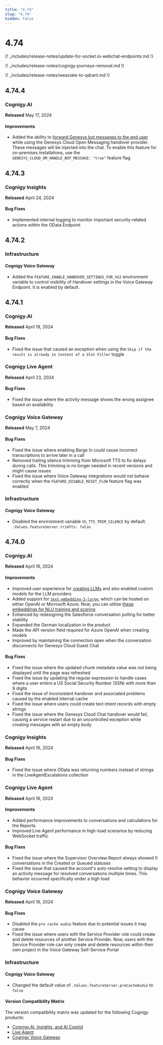 ```yaml
---
title: "4.74"
slug: "4.74"
hidden: false
---
```


# 4.74

{! _includes/release-notes/update-for-socket.io-webchat-endpoints.md !}

{! _includes/release-notes/cognigy-journeys-removal.md !}

{! _includes/release-notes/weaviate-to-qdrant.md !}

## 4.74.4

### Cognigy.AI

**Released** May 17, 2024

#### Improvements

- Added the ability to [forward Genesys bot messages to the end user](../ai/escalate/handover-reference/genesys-cloud-open-messaging.md) while using the Genesys Cloud Open Messaging handover provider. These messages will be injected into the chat. To enable this feature for on-premises installations, use the `GENESYS_CLOUD_OM_HANDLE_BOT_MESSAGE: "true"` feature flag

## 4.74.3

### Cognigy Insights

**Released** April 24, 2024

#### Bug Fixes

- Implemented internal logging to monitor important security-related actions within the OData Endpoint

## 4.74.2

### Infrastructure

#### Cognigy Voice Gateway

- Added the `FEATURE_ENABLE_HANDOVER_SETTINGS_FOR_VG2` environment variable to control visibility of Handover settings in the Voice Gateway Endpoint. It is enabled by default.

## 4.74.1

### Cognigy.AI

**Released** April 19, 2024

#### Bug Fixes

- Fixed the issue that caused an exception when using the `Skip if the result is already in Context of a Slot Filler` toggle

### Cognigy Live Agent

**Released** April 23, 2024

#### Bug Fixes

- Fixed the issue where the activity message shows the wrong assignee based on availability

### Cognigy Voice Gateway

**Released** May 7, 2024

#### Bug Fixes

- Fixed the issue where enabling Barge In could cause incorrect transcriptions to arrive later in a call
- Removed trailing silence trimming from Microsoft TTS to fix delays during calls. This trimming is no longer needed in recent versions and might cause issues
- Fixed the issue where Voice Gateway integrations would not behave correctly when the `FEATURE_DISABLE_RESET_FLOW` feature flag was enabled

### Infrastructure

#### Cognigy Voice Gateway

- Disabled the environment variable `VG_TTS_TRIM_SILENCE` by default: `.Values.featureServer.trimTts: false`

## 4.74.0

### Cognigy.AI

**Released** April 16, 2024

#### Improvements

- Improved user experience for [creating LLMs](../ai/empower/llms/overview.md#model-types) and also enabled custom models for the LLM providers
- Added support for [`text-embedding-3-large`](../ai/empower/llms/model-support-by-feature.md), which can be hosted on either OpenAI or Microsoft Azure. Now, you can utilize [these embeddings for NLU training and scoring](../ai/empower/nlu/external/external-nlu-intent-recognition.md)
- Enhanced by redesigning the Salesforce conversation polling for better stability
- Expanded the German localization in the product
- Made the API version field required for Azure OpenAI when creating models
- Improved by maintaining the connection open when the conversation disconnects for Genesys Cloud Guest Chat

#### Bug Fixes

- Fixed the issue where the updated chunk metadata value was not being displayed until the page was refreshed
- Fixed the issue by updating the regular expression to handle cases where a user enters a US Social Security Number (SSN) with more than 9 digits
- Fixed the issue of inconsistent handover and associated problems caused by the enabled internal cache
- Fixed the issue where users could create text intent records with empty strings
- Fixed the issue where the Genesys Cloud Chat handover would fail, causing a service restart due to an uncontrolled exception while creating messages with an empty body

### Cognigy Insights

**Released** April 16, 2024

#### Bug Fixes

- Fixed the issue where OData was returning numbers instead of strings in the LiveAgentEscalations collection

### Cognigy Live Agent

**Released** April 16, 2024

#### Improvements

- Added performance improvements to conversations and calculations for the Reports
- Improved Live Agent performance in high-load scenarios by reducing WebSocket traffic

#### Bug Fixes

- Fixed the issue where the Supervisor Overview Report always showed 0 conversations in the Created or Queued statuses
- Fixed the issue that caused the account's auto-resolve setting to display an activity message for resolved conversations multiple times. This behavior occurred specifically under a high load

### Cognigy Voice Gateway

**Released** April 16, 2024

#### Bug Fixes

- Disabled the `pre cache audio` feature due to potential issues it may cause
- Fixed the issue where users with the Service Provider role could create and delete resources of another Service Provider. Now, users with the Service Provider role can only create and delete resources within their own project in the Voice Gateway Self-Service Portal

### Infrastructure

#### Cognigy Voice Gateway

- Changed the default value of `.Values.featureServer.preCacheAudio` to `false`

#### Version Compatibility Matrix

The version compatibility matrix was updated for the following Cognigy products:

- [Cognigy.AI, Insights, and AI Copilot](../ai/installation/version-compatibility-matrix.md)
- [Live Agent](../live-agent/installation/deployment/version-compatibility-matrix.md)
- [Cognigy Voice Gateway](../voice-gateway/installation/version-compatibility-matrix.md)